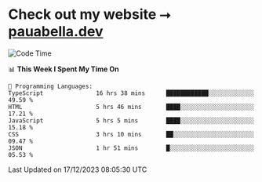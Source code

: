 # Check out my website ⭢ [pauabella.dev](https://pauabella.dev)

<!--START_SECTION:waka-->
![Code Time](http://img.shields.io/badge/Code%20Time-2%2C789%20hrs%2040%20mins-blue)

📊 **This Week I Spent My Time On** 

```text
💬 Programming Languages: 
TypeScript               16 hrs 38 mins      ████████████░░░░░░░░░░░░░   49.59 % 
HTML                     5 hrs 46 mins       ████░░░░░░░░░░░░░░░░░░░░░   17.21 % 
JavaScript               5 hrs 5 mins        ████░░░░░░░░░░░░░░░░░░░░░   15.18 % 
CSS                      3 hrs 10 mins       ██░░░░░░░░░░░░░░░░░░░░░░░   09.47 % 
JSON                     1 hr 51 mins        █░░░░░░░░░░░░░░░░░░░░░░░░   05.53 % 
```


 Last Updated on 17/12/2023 08:05:30 UTC
<!--END_SECTION:waka-->
